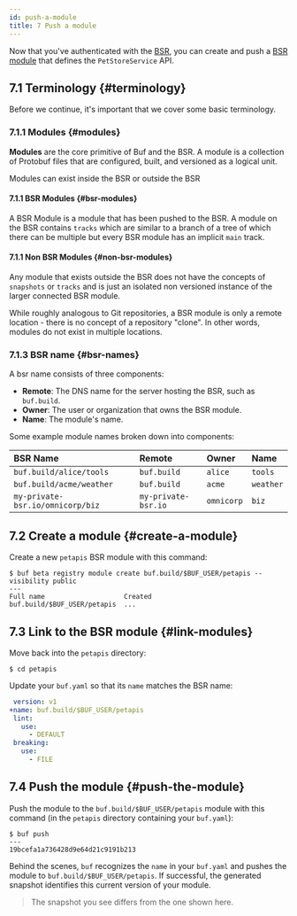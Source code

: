 ```yaml
---
id: push-a-module
title: 7 Push a module
---
```


Now that you've authenticated with the [BSR](../bsr/overview.md), you can create and push a [BSR module](../bsr/overview.md#modules) that defines the
`PetStoreService` API.

## 7.1 Terminology {#terminology}

Before we continue, it's important that we cover some basic terminology.

### 7.1.1 Modules {#modules}

**Modules** are the core primitive of Buf and the BSR. A module is a collection of Protobuf
files that are configured, built, and versioned as a logical unit.

Modules can exist inside the BSR or outside the BSR

#### 7.1.1 BSR Modules {#bsr-modules}

A BSR Module is a module that has been pushed to the BSR. A module on the BSR contains `tracks` which are similar to a branch of a tree of which there can be multiple but every BSR module has an implicit `main` track.


#### 7.1.1 Non BSR Modules {#non-bsr-modules}

Any module that exists outside the BSR does not have the concepts of `snapshots` or `tracks` and is just an isolated non versioned instance of the larger connected BSR module.

While roughly analogous to Git repositories, a BSR module is only a remote location - there is no concept of a repository "clone". In other words, modules do not exist in multiple locations.

### 7.1.3 BSR name {#bsr-names}

A bsr name consists of three components:

  - **Remote**: The DNS name for the server hosting the BSR, such as `buf.build`.
  - **Owner**: The user or organization that owns the BSR module.
  - **Name**: The module's name.

Some example module names broken down into components:

BSR Name | Remote | Owner | Name
:----|:-------|:------|:----------
`buf.build/alice/tools` | `buf.build` | `alice` | `tools`
`buf.build/acme/weather` | `buf.build` | `acme` | `weather`
`my-private-bsr.io/omnicorp/biz` | `my-private-bsr.io` | `omnicorp` | `biz`


## 7.2 Create a module {#create-a-module}

Create a new `petapis` BSR module with this command:

```terminal
$ buf beta registry module create buf.build/$BUF_USER/petapis --visibility public
---
Full name                    Created
buf.build/$BUF_USER/petapis  ...
```

## 7.3 Link to the BSR module {#link-modules}

Move back into the `petapis` directory:

```terminal
$ cd petapis
```

Update your `buf.yaml` so that its `name` matches the BSR name:

```yaml title="buf.yaml" {2}
 version: v1
+name: buf.build/$BUF_USER/petapis
 lint:
   use:
     - DEFAULT
 breaking:
   use:
     - FILE
```

## 7.4 Push the module {#push-the-module}

Push the module to the `buf.build/$BUF_USER/petapis` module with this command (in the
`petapis` directory containing your `buf.yaml`):

```terminal
$ buf push
---
19bcefa1a736428d9e64d21c9191b213
```

Behind the scenes, `buf` recognizes the `name` in your `buf.yaml` and pushes the module to `buf.build/$BUF_USER/petapis`. If successful, the generated snapshot identifies this current version of your module.

> The snapshot you see differs from the one shown here.
